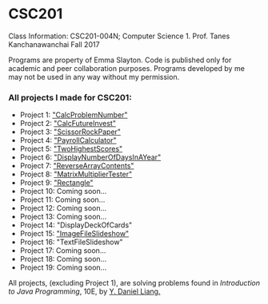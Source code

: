 # CSC201

Class Information:
CSC201-004N; Computer Science 1.
Prof. Tanes Kanchanawanchai
Fall 2017

Programs are property of Emma Slayton. Code is published only for academic and peer collaboration purposes. Programs developed by me may not be used in any way without my permission.

### All projects I made for CSC201:
* Project 1: ["CalcProblemNumber"](https://github.com/emmaslayton/CalcProblemNumber)
* Project 2: ["CalcFutureInvest"](https://github.com/emmaslayton/CalcFutureInvest)
* Project 3: ["ScissorRockPaper"](https://github.com/emmaslayton/ScissorRockPaper)
* Project 4: ["PayrollCalculator"](https://github.com/emmaslayton/PayrollCalulator)
* Project 5: ["TwoHighestScores"](https://github.com/emmaslayton/TwoHighestScores)
* Project 6: ["DisplayNumberOfDaysInAYear"](https://github.com/emmaslayton/DisplayNumberOfDaysInAYear)
* Project 7: ["ReverseArrayContents"](https://github.com/emmaslayton/ReverseArrayContents)
* Project 8: ["MatrixMultiplierTester"](https://github.com/emmaslayton/MatrixMultiplierTester)
* Project 9: ["Rectangle"](https://github.com/emmaslayton/Rectangle)
* Project 10: Coming soon...
* Project 11: Coming soon...
* Project 12: Coming soon...
* Project 13: Coming soon...
* Project 14: "DisplayDeckOfCards"
* Project 15: ["ImageFileSlideshow"](https://github.com/emmaslayton/ImageFileSlideshow)
* Project 16: "TextFileSlideshow"
* Project 17: Coming soon...
* Project 18: Coming soon...
* Project 19: Coming soon...

All projects, (excluding Project 1), are solving problems found in *Introduction to Java Programming*, 10E, by [Y. Daniel Liang.](http://www.cs.armstrong.edu/liang/index.html)



